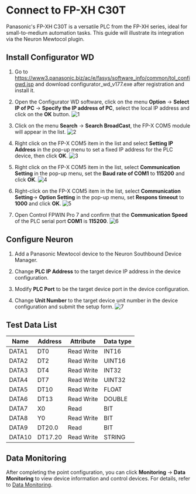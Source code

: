 # Connect to FP-XH C30T

Panasonic's FP-XH C30T is a versatile PLC from the FP-XH series, ideal for small-to-medium automation tasks. This guide will illustrate its integration via the Neuron Mewtocol plugin.

## Install Configurator WD

1. Go to https://www3.panasonic.biz/ac/e/fasys/software_info/common/tol_configwd.jsp and download configurator_wd_v177.exe after registration and install it.

2. Open the Configurator WD software, click on the menu **Option** -> **Select IP of PC** -> **Specify the IP address of PC**, select the local IP address and click on the **OK** button.
![1](./assets/1.jpg)

3. Click on the menu **Search** -> **Search BroadCast**, the FP-X COM5 module will appear in the list.
![2](./assets/2.jpg)

4. Right click on the FP-X COM5 item in the list and select **Setting IP Address** in the pop-up menu to set a fixed IP address for the PLC device, then click **OK**.
![3](./assets/3.jpg)

5. Right click on the FP-X COM5 item in the list, select **Communication Setting** in the pop-up menu, set the **Baud rate of COM1** to **115200** and click **OK**.
![4](./assets/4.jpg)

6. Right-click on the FP-X COM5 item in the list, select **Communication Setting**-> **Option Setting** in the pop-up menu, set **Respons timeout** to **1000** and click **OK**.
![5](./assets/5.jpg)

7. Open Control FPWIN Pro 7 and confirm that the **Communication Speed** of the PLC serial port **COM1** is **115200**.
![6](./assets/6.jpg)

## Configure Neuron
1. Add a Panasonic Mewtocol device to the Neuron Southbound Device Manager.

2. Change **PLC IP Address** to the target device IP address in the device configuration.

3. Modify **PLC Port** to be the target device port in the device configuration.

4. Change **Unit Number** to the target device unit number in the device configuration and submit the setup form.
![7](./assets/7.jpg)

## Test Data List
| Name |  Address    | Attribute | Data type   |
| ---- | --------| ---- | ------ |
| DATA1  | DT0    | Read Write | INT16  |
| DATA2  | DT2    | Read Write | UINT16 |
| DATA3  | DT4    | Read Write | INT32  |
| DATA4  | DT7    | Read Write | UINT32 |
| DATA5  | DT10    | Read Write | FLOAT  |
| DATA6  | DT13    | Read Write | DOUBLE |
| DATA7  | X0    | Read       | BIT    |
| DATA8  | Y0    | Read Write | BIT    |
| DATA9  | DT20.0 | Read       | BIT    |
| DATA10  | DT17.20  | Read Write | STRING |

## Data Monitoring

After completing the point configuration, you can click **Monitoring** -> **Data Monitoring** to view device information and control devices. For details, refer to [Data Monitoring](../../../usage/monitoring.md).